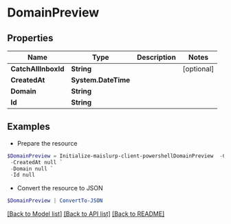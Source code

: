 # DomainPreview
## Properties

Name | Type | Description | Notes
------------ | ------------- | ------------- | -------------
**CatchAllInboxId** | **String** |  | [optional] 
**CreatedAt** | **System.DateTime** |  | 
**Domain** | **String** |  | 
**Id** | **String** |  | 

## Examples

- Prepare the resource
```powershell
$DomainPreview = Initialize-maislurp-client-powershellDomainPreview  -CatchAllInboxId null `
 -CreatedAt null `
 -Domain null `
 -Id null
```

- Convert the resource to JSON
```powershell
$DomainPreview | ConvertTo-JSON
```

[[Back to Model list]](../README#documentation-for-models) [[Back to API list]](../README#documentation-for-api-endpoints) [[Back to README]](../README)

